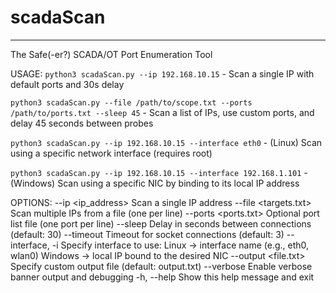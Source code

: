 # scadaScan
---
The Safe(-er?) SCADA/OT Port Enumeration Tool

USAGE:
  `python3 scadaScan.py --ip 192.168.10.15`
    - Scan a single IP with default ports and 30s delay

  `python3 scadaScan.py --file /path/to/scope.txt --ports /path/to/ports.txt --sleep 45`
    - Scan a list of IPs, use custom ports, and delay 45 seconds between probes

  `python3 scadaScan.py --ip 192.168.10.15 --interface eth0`
    - (Linux) Scan using a specific network interface (requires root)

  `python3 scadaScan.py --ip 192.168.10.15 --interface 192.168.1.101`
    - (Windows) Scan using a specific NIC by binding to its local IP address

OPTIONS:
  --ip <ip_address>             Scan a single IP address
  --file <targets.txt>          Scan multiple IPs from a file (one per line)
  --ports <ports.txt>           Optional port list file (one port per line)
  --sleep <seconds>             Delay in seconds between connections (default: 30)
  --timeout <seconds>           Timeout for socket connections (default: 3)
  --interface, -i <interface>   Specify interface to use:
                                  Linux  → interface name (e.g., eth0, wlan0)
                                  Windows → local IP bound to the desired NIC
  --output <file.txt>           Specify custom output file (default: output.txt)
  --verbose                     Enable verbose banner output and debugging
  -h, --help                    Show this help message and exit
